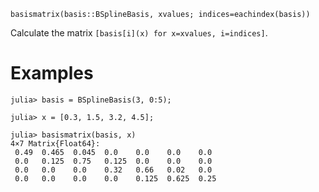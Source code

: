 ```
basismatrix(basis::BSplineBasis, xvalues; indices=eachindex(basis))
```

Calculate the matrix `[basis[i](x) for x=xvalues, i=indices]`.

# Examples

```jldoctest
julia> basis = BSplineBasis(3, 0:5);

julia> x = [0.3, 1.5, 3.2, 4.5];

julia> basismatrix(basis, x)
4×7 Matrix{Float64}:
 0.49  0.465  0.045  0.0    0.0    0.0    0.0
 0.0   0.125  0.75   0.125  0.0    0.0    0.0
 0.0   0.0    0.0    0.32   0.66   0.02   0.0
 0.0   0.0    0.0    0.0    0.125  0.625  0.25
```
